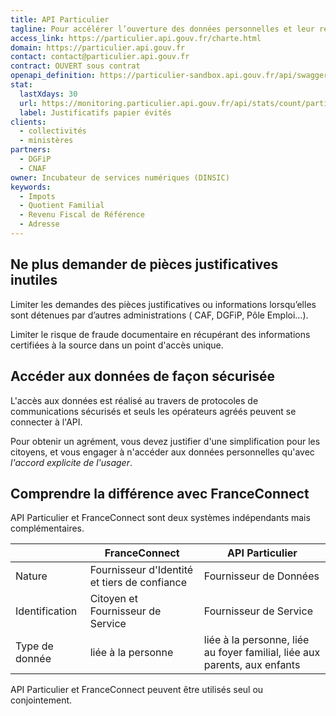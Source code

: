 ```yaml
---
title: API Particulier
tagline: Pour accélérer l’ouverture des données personnelles et leur réutilisation, automatisez vos demandes de pièces justificatives
access_link: https://particulier.api.gouv.fr/charte.html
domain: https://particulier.api.gouv.fr
contact: contact@particulier.api.gouv.fr
contract: OUVERT sous contrat
openapi_definition: https://particulier-sandbox.api.gouv.fr/api/swagger.yaml
stat:
  lastXdays: 30
  url: https://monitoring.particulier.api.gouv.fr/api/stats/count/particulier.api.gouv.fr?range[@timestamp][gte]=now-30d&match[status-code]=200
  label: Justificatifs papier évités
clients:
  - collectivités
  - ministères
partners:
  - DGFiP
  - CNAF
owner: Incubateur de services numériques (DINSIC)
keywords:
  - Impots
  - Quotient Familial
  - Revenu Fiscal de Référence
  - Adresse
---
```



## Ne plus demander de pièces justificatives inutiles

Limiter les demandes des pièces justificatives ou informations lorsqu’elles sont détenues par d’autres administrations ( CAF, DGFiP, Pôle Emploi…).

Limiter le risque de fraude documentaire en récupérant des informations certifiées à la source dans un point d'accès unique.


## Accéder aux données de façon sécurisée

L'accès aux données est réalisé au travers de protocoles de communications sécurisés et seuls les opérateurs agréés peuvent se connecter à l'API.

Pour obtenir un agrément, vous devez justifier d'une simplification pour les citoyens, et vous engager à n'accéder aux données personnelles qu'avec *l'accord explicite de l'usager*.


## Comprendre la différence avec FranceConnect

API Particulier et FranceConnect sont deux systèmes indépendants mais complémentaires.

|                | FranceConnect                                | API Particulier                                                           |
|----------------|----------------------------------------------|---------------------------------------------------------------------------|
| Nature         | Fournisseur d'Identité et tiers de confiance | Fournisseur de Données                                                       |
| Identification | Citoyen et Fournisseur de Service            | Fournisseur de Service                                                    |
| Type de donnée | liée à la personne                           | liée à la personne, liée au foyer familial, liée aux parents, aux enfants |


API Particulier et FranceConnect peuvent être utilisés seul ou conjointement.
